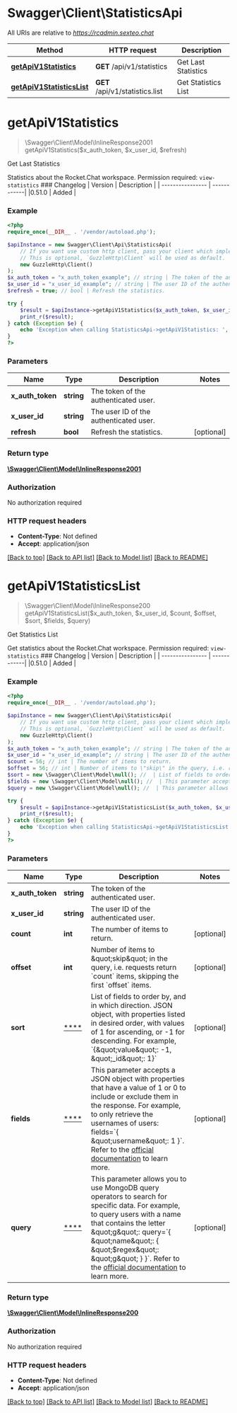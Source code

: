 # Swagger\Client\StatisticsApi

All URIs are relative to *https://rcadmin.sexteo.chat*

Method | HTTP request | Description
------------- | ------------- | -------------
[**getApiV1Statistics**](StatisticsApi.md#getapiv1statistics) | **GET** /api/v1/statistics | Get Last Statistics
[**getApiV1StatisticsList**](StatisticsApi.md#getapiv1statisticslist) | **GET** /api/v1/statistics.list | Get Statistics List

# **getApiV1Statistics**
> \Swagger\Client\Model\InlineResponse2001 getApiV1Statistics($x_auth_token, $x_user_id, $refresh)

Get Last Statistics

Statistics about the Rocket.Chat workspace.   Permission required: `view-statistics`   ### Changelog | Version      | Description |  | ---------------- | ------------| |0.51.0            | Added       |

### Example
```php
<?php
require_once(__DIR__ . '/vendor/autoload.php');

$apiInstance = new Swagger\Client\Api\StatisticsApi(
    // If you want use custom http client, pass your client which implements `GuzzleHttp\ClientInterface`.
    // This is optional, `GuzzleHttp\Client` will be used as default.
    new GuzzleHttp\Client()
);
$x_auth_token = "x_auth_token_example"; // string | The token of the authenticated user.
$x_user_id = "x_user_id_example"; // string | The user ID of the authenticated user.
$refresh = true; // bool | Refresh the statistics.

try {
    $result = $apiInstance->getApiV1Statistics($x_auth_token, $x_user_id, $refresh);
    print_r($result);
} catch (Exception $e) {
    echo 'Exception when calling StatisticsApi->getApiV1Statistics: ', $e->getMessage(), PHP_EOL;
}
?>
```

### Parameters

Name | Type | Description  | Notes
------------- | ------------- | ------------- | -------------
 **x_auth_token** | **string**| The token of the authenticated user. |
 **x_user_id** | **string**| The user ID of the authenticated user. |
 **refresh** | **bool**| Refresh the statistics. | [optional]

### Return type

[**\Swagger\Client\Model\InlineResponse2001**](../Model/InlineResponse2001.md)

### Authorization

No authorization required

### HTTP request headers

 - **Content-Type**: Not defined
 - **Accept**: application/json

[[Back to top]](#) [[Back to API list]](../../README.md#documentation-for-api-endpoints) [[Back to Model list]](../../README.md#documentation-for-models) [[Back to README]](../../README.md)

# **getApiV1StatisticsList**
> \Swagger\Client\Model\InlineResponse200 getApiV1StatisticsList($x_auth_token, $x_user_id, $count, $offset, $sort, $fields, $query)

Get Statistics List

Get statistics about the Rocket.Chat workspace.   Permission required: `view-statistics`   ### Changelog | Version      | Description |  | ---------------- | ------------| |0.51.0            | Added       |

### Example
```php
<?php
require_once(__DIR__ . '/vendor/autoload.php');

$apiInstance = new Swagger\Client\Api\StatisticsApi(
    // If you want use custom http client, pass your client which implements `GuzzleHttp\ClientInterface`.
    // This is optional, `GuzzleHttp\Client` will be used as default.
    new GuzzleHttp\Client()
);
$x_auth_token = "x_auth_token_example"; // string | The token of the authenticated user.
$x_user_id = "x_user_id_example"; // string | The user ID of the authenticated user.
$count = 56; // int | The number of items to return.
$offset = 56; // int | Number of items to \"skip\" in the query, i.e. requests return `count` items, skipping the first `offset` items.
$sort = new \Swagger\Client\Model\null(); //  | List of fields to order by, and in which direction. JSON object, with properties listed in desired order, with values of 1 for ascending, or -1 for descending. For example, `{\"value\": -1, \"_id\": 1}`
$fields = new \Swagger\Client\Model\null(); //  | This parameter accepts a JSON object with properties that have a value of 1 or 0 to include or exclude them in the response. For example, to only retrieve the usernames of users: fields=`{ \"username\": 1 }`. Refer to the [official documentation](https://developer.rocket.chat/apidocs/query-parameters#query-and-fields) to learn more.
$query = new \Swagger\Client\Model\null(); //  | This parameter allows you to use MongoDB query operators to search for specific data. For example, to query users with a name that contains the letter \"g\": query=`{ \"name\": { \"$regex\": \"g\" } }`. Refer to the [official documentation](https://developer.rocket.chat/apidocs/query-parameters#query-and-fields) to learn more.

try {
    $result = $apiInstance->getApiV1StatisticsList($x_auth_token, $x_user_id, $count, $offset, $sort, $fields, $query);
    print_r($result);
} catch (Exception $e) {
    echo 'Exception when calling StatisticsApi->getApiV1StatisticsList: ', $e->getMessage(), PHP_EOL;
}
?>
```

### Parameters

Name | Type | Description  | Notes
------------- | ------------- | ------------- | -------------
 **x_auth_token** | **string**| The token of the authenticated user. |
 **x_user_id** | **string**| The user ID of the authenticated user. |
 **count** | **int**| The number of items to return. | [optional]
 **offset** | **int**| Number of items to \&quot;skip\&quot; in the query, i.e. requests return &#x60;count&#x60; items, skipping the first &#x60;offset&#x60; items. | [optional]
 **sort** | [****](../Model/.md)| List of fields to order by, and in which direction. JSON object, with properties listed in desired order, with values of 1 for ascending, or -1 for descending. For example, &#x60;{\&quot;value\&quot;: -1, \&quot;_id\&quot;: 1}&#x60; | [optional]
 **fields** | [****](../Model/.md)| This parameter accepts a JSON object with properties that have a value of 1 or 0 to include or exclude them in the response. For example, to only retrieve the usernames of users: fields&#x3D;&#x60;{ \&quot;username\&quot;: 1 }&#x60;. Refer to the [official documentation](https://developer.rocket.chat/apidocs/query-parameters#query-and-fields) to learn more. | [optional]
 **query** | [****](../Model/.md)| This parameter allows you to use MongoDB query operators to search for specific data. For example, to query users with a name that contains the letter \&quot;g\&quot;: query&#x3D;&#x60;{ \&quot;name\&quot;: { \&quot;$regex\&quot;: \&quot;g\&quot; } }&#x60;. Refer to the [official documentation](https://developer.rocket.chat/apidocs/query-parameters#query-and-fields) to learn more. | [optional]

### Return type

[**\Swagger\Client\Model\InlineResponse200**](../Model/InlineResponse200.md)

### Authorization

No authorization required

### HTTP request headers

 - **Content-Type**: Not defined
 - **Accept**: application/json

[[Back to top]](#) [[Back to API list]](../../README.md#documentation-for-api-endpoints) [[Back to Model list]](../../README.md#documentation-for-models) [[Back to README]](../../README.md)

